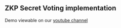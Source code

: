 ## ZKP Secret Voting implementation

Demo viewable on our [youtube channel](https://youtu.be/PGgE1TQl9Kk)
